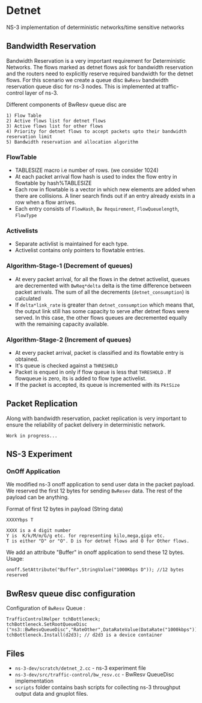 # Detnet
NS-3 implementation of deterministic networks/time sensitive networks

## Bandwidth Reservation
Bandwidth Reservation is a very important requirement for Deterministic Networks. The flows marked as detnet flows ask for bandwidth reservation and the routers need to explicitly reserve required bandwidth for the detnet flows. For this scenario we create a queue disc `BwResv` bandwidth reservation queue disc for ns-3 nodes. This is implemented at traffic-control layer of ns-3.

Different components of BwResv queue disc are

```
1) Flow Table
2) Active flows list for detnet flows
3) Active flows list for other flows
4) Priority for detnet flows to accept packets upto their bandwidth reservation limit
5) Bandwidth reservation and allocation algorithm

```

### FlowTable
* TABLESIZE macro i.e number of rows. (we consider 1024)
* At each packet arrival flow hash is used to index the flow entry in flowtable by hash%TABLESIZE
* Each row in flowtable is a vector in which new elements are added when there are collisions. A liner search finds out if an entry already exists in a row when a flow arrives.
* Each entry consists of `FlowHash`, `Bw Requirement`, `FlowQueuelength`, `FlowType`

### Activelists
* Separate activlist is maintained for each type.
* Activelist contains only pointers to flowtable entries.

### Algorithm-Stage-1 (Decrement of queues)
* At every packet arrival, for all the flows in the detnet activelist, queues are decremented with `BwReq*delta` delta is the time difference between packet arrivals. The sum of all the decrements (`detnet_consumption`) is calculated
* If `delta*link_rate` is greater than `detnet_consumption` which means that, the output link still has some capacity to serve after detnet flows were served. In this case, the other flows queues are decremented equally with the remaining capacity available.

### Algorithm-Stage-2 (Increment of queues)
* At every packet arrival, packet is classified and its flowtable entry is obtained.
* It's queue is checked against a `THRESHOLD`
* Packet is enqued in only if flow queue is less that `THRESHOLD` . If flowqueue is zero, its is added to flow type activelist.
* If the packet is accepted, its queue is incremented with its `PktSize`

## Packet Replication
Along with bandwidth reservation, packet replication is very important to ensure the reliability of packet delivery in deterministic network.

```
Work in progress...
```

## NS-3 Experiment

### OnOff Application
We modified ns-3 onoff application to send user data in the packet payload. We reserved the first 12 bytes for sending `BwResev` data. The rest of the payload can be anything.

Format of first 12 bytes in payload (String data)
```
XXXXYbps T

XXXX is a 4 digit number
Y is  K/k/M/m/G/g etc. for representing kilo,mega,giga etc.
T is either "D" or "O". D is for detnet flows and O for Other flows.

```

We add an attribute "Buffer" in onoff application to send these 12 bytes.
Usage:
```
onoff.SetAttribute("Buffer",StringValue("1000Kbps D")); //12 bytes reserved
```

## BwResv queue disc configuration
Configuration of `BwResv` Queue :
```
TrafficControlHelper tchBottleneck;
tchBottleneck.SetRootQueueDisc ("ns3::BwResvQueueDisc","RateOther",DataRateValue(DataRate("1000kbps")),"RateDetnet",DataRateValue(DataRate("10000kbps")));
tchBottleneck.Install(d2d3); // d2d3 is a device container
```
## Files
* `ns-3-dev/scratch/detnet_2.cc` - ns-3 experiment file
* `ns-3-dev/src/traffic-control/bw_resv.cc` - BwResv QueueDisc implementation
* `scripts` folder contains bash scripts for collecting ns-3 throughput output data and gnuplot files.

